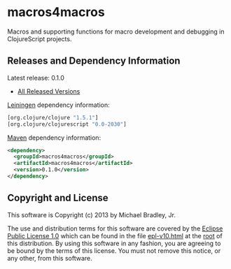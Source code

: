 # macros4macros

Macros and supporting functions for macro development and debugging in ClojureScript projects.

## Releases and Dependency Information

Latest release: 0.1.0

* [All Released Versions](https://clojars.org/macros4macros/versions)

[Leiningen](https://github.com/technomancy/leiningen) dependency information:

```clj
[org.clojure/clojure "1.5.1"]
[org.clojure/clojurescript "0.0-2030"]
```

[Maven](http://maven.apache.org/) dependency information:

```xml
<dependency>
  <groupId>macros4macros</groupId>
  <artifactId>macros4macros</artifactId>
  <version>0.1.0</version>
</dependency>
```

## Copyright and License

This software is Copyright (c) 2013 by Michael Bradley, Jr.

The use and distribution terms for this software are covered by the [Eclipse Public License 1.0](http://opensource.org/licenses/eclipse-1.0.php) which can be found in the file [epl-v10.html](http://michaelsbradleyjr.github.io/macros4macros/epl-v10.html) at the [root](https://github.com/michaelsbradleyjr/macros4macros/tree/master/) of this distribution. By using this software in any fashion, you are agreeing to be bound by the terms of this license. You must not remove this notice, or any other, from this software.
